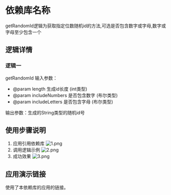 
# 依赖库名称

getRandomId逻辑为获取指定位数随机id的方法,可选是否包含数字或字母,数字或字母至少包含一个


## 逻辑详情

### 逻辑一
getRandomId
输入参数：
* @param length 生成id长度 (int类型)
* @param includeNumbers 是否包含数字 (布尔类型)
* @param includeLetters 是否包含字母 (布尔类型)

输出参数：生成的String类型的随机id号

## 使用步骤说明

1.  应用引用依赖库
    ![1.png](..%2F1.png)
2. 调用逻辑示例
![2.png](..%2F2.png)
3. 成功效果
![3.png](..%2F3.png)
## 应用演示链接

使用了本依赖库的应用的链接。

